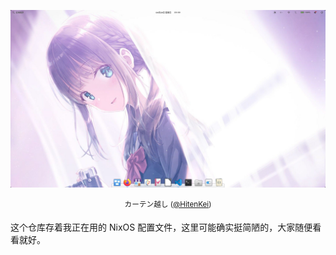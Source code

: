 <p align="center" width="100%">
  <a href="https://www.pixiv.net/artworks/65897535"><img src="screenshot.jpg"></a>
</p>

<p align="center" width="100%">
  <sup>カーテン越し (<a href="https://twitter.com/HitenKei">@HitenKei</a>)</sup>
</p>

这个仓库存着我正在用的 NixOS 配置文件，这里可能确实挺简陋的，大家随便看看就好。
